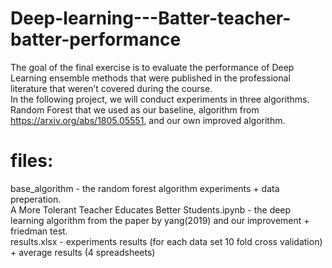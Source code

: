 # Deep-learning---Batter-teacher-batter-performance

The goal of the final exercise is to evaluate the performance of Deep Learning ensemble
methods that were published in the professional literature that weren’t covered during the
course.  
In the following project, we will conduct experiments in three algorithms. Random Forest that we used as our baseline, algorithm from https://arxiv.org/abs/1805.05551, and our own improved algorithm.

# files:
base_algorithm - the random forest algorithm experiments + data preperation.  
A More Tolerant Teacher Educates Better Students.ipynb - the deep learning algorithm from the paper by yang(2019) and our improvement + friedman test.  
results.xlsx - experiments results (for each data set 10 fold cross validation) + average results (4 spreadsheets)
